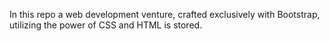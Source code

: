 In this repo a web development venture, crafted exclusively with Bootstrap, utilizing the power of CSS and HTML is stored. 

